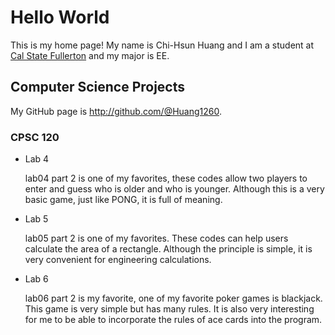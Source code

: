 # Hello World

This is my home page! My name is Chi-Hsun Huang and I am a student at [Cal State Fullerton](http://www.fullerton.edu/) and my major is EE.

## Computer Science Projects

My GitHub page is http://github.com/@Huang1260.

### CPSC 120

* Lab 4

  lab04 part 2 is one of my favorites, these codes allow two players to enter and guess who is older and who is younger. Although this is a very basic game, just like PONG, it is full of meaning.

* Lab 5

  lab05 part 2 is one of my favorites. These codes can help users calculate the area of ​​a rectangle. Although the principle is simple, it is very convenient for engineering calculations.


* Lab 6

  lab06 part 2 is my favorite, one of my favorite poker games is blackjack. This game is very simple but has many rules. It is also very interesting for me to be able to incorporate the rules of ace cards into the program.
